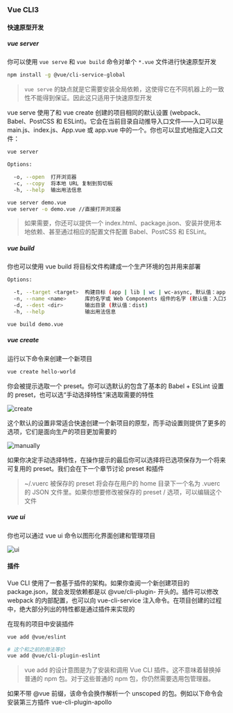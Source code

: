### Vue CLI3

#### 快速原型开发

##### vue server

你可以使用 `vue serve` 和 `vue build` 命令对单个 `*.vue` 文件进行快速原型开发

```sh
npm install -g @vue/cli-service-global
```
> `vue serve` 的缺点就是它需要安装全局依赖，这使得它在不同机器上的一致性不能得到保证。因此这只适用于快速原型开发

vue serve 使用了和 vue create 创建的项目相同的默认设置 (webpack、Babel、PostCSS 和 ESLint)。它会在当前目录自动推导入口文件——入口可以是 main.js、index.js、App.vue 或 app.vue 中的一个。你也可以显式地指定入口文件：

```sh
vue server

Options:

  -o, --open  打开浏览器
  -c, --copy  将本地 URL 复制到剪切板
  -h, --help  输出用法信息

vue server demo.vue
vue server -o demo.vue //直接打开浏览器
```

> 如果需要，你还可以提供一个 index.html、package.json、安装并使用本地依赖、甚至通过相应的配置文件配置 Babel、PostCSS 和 ESLint。

##### vue build

你也可以使用 vue build 将目标文件构建成一个生产环境的包并用来部署

```sh
Options:

  -t, --target <target>  构建目标 (app | lib | wc | wc-async, 默认值：app)
  -n, --name <name>      库的名字或 Web Components 组件的名字 (默认值：入口文件名)
  -d, --dest <dir>       输出目录 (默认值：dist)
  -h, --help             输出用法信息

vue build demo.vue
```

##### vue create

运行以下命令来创建一个新项目

```sh
vue create hello-world
```

你会被提示选取一个 preset。你可以选默认的包含了基本的 Babel + ESLint 设置的 preset，也可以选“手动选择特性”来选取需要的特性

![create](https://cli.vuejs.org/cli-new-project.png)

这个默认的设置非常适合快速创建一个新项目的原型，而手动设置则提供了更多的选项，它们是面向生产的项目更加需要的

![manually](https://cli.vuejs.org/cli-select-features.png)


如果你决定手动选择特性，在操作提示的最后你可以选择将已选项保存为一个将来可复用的 preset。我们会在下一个章节讨论 preset 和插件

> ~/.vuerc 
被保存的 preset 将会存在用户的 home 目录下一个名为 .vuerc 的 JSON 文件里。如果你想要修改被保存的 preset / 选项，可以编辑这个文件

##### vue ui

你也可以通过 vue ui 命令以图形化界面创建和管理项目

![ui](https://cli.vuejs.org/ui-new-project.png)

#### 插件

Vue CLI 使用了一套基于插件的架构。如果你查阅一个新创建项目的 package.json，就会发现依赖都是以 @vue/cli-plugin- 开头的。插件可以修改 webpack 的内部配置，也可以向 vue-cli-service 注入命令。在项目创建的过程中，绝大部分列出的特性都是通过插件来实现的

在现有的项目中安装插件

```sh
vue add @vue/eslint

# 这个和之前的用法等价
vue add @vue/cli-plugin-eslint
```

> vue add 的设计意图是为了安装和调用 Vue CLI 插件。这不意味着替换掉普通的 npm 包。对于这些普通的 npm 包，你仍然需要选用包管理器。

如果不带 @vue 前缀，该命令会换作解析一个 unscoped 的包。例如以下命令会安装第三方插件 vue-cli-plugin-apollo


